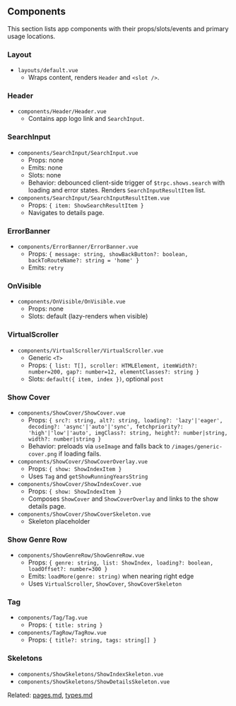 ## Components

This section lists app components with their props/slots/events and primary usage locations.

### Layout

- `layouts/default.vue`
  - Wraps content, renders `Header` and `<slot />`.

### Header

- `components/Header/Header.vue`
  - Contains app logo link and `SearchInput`.

### SearchInput

- `components/SearchInput/SearchInput.vue`
  - Props: none
  - Emits: none
  - Slots: none
  - Behavior: debounced client-side trigger of `$trpc.shows.search` with loading and error states. Renders `SearchInputResultItem` list.
- `components/SearchInput/SearchInputResultItem.vue`
  - Props: `{ item: ShowSearchResultItem }`
  - Navigates to details page.

### ErrorBanner

- `components/ErrorBanner/ErrorBanner.vue`
  - Props: `{ message: string, showBackButton?: boolean, backToRouteName?: string = 'home' }`
  - Emits: `retry`

### OnVisible

- `components/OnVisible/OnVisible.vue`
  - Props: none
  - Slots: default (lazy-renders when visible)

### VirtualScroller

- `components/VirtualScroller/VirtualScroller.vue`
  - Generic `<T>`
  - Props: `{ list: T[], scroller: HTMLElement, itemWidth?: number=200, gap?: number=12, elementClasses?: string }`
  - Slots: `default({ item, index })`, optional `post`

### Show Cover

- `components/ShowCover/ShowCover.vue`
  - Props: `{ src?: string, alt?: string, loading?: 'lazy'|'eager', decoding?: 'async'|'auto'|'sync', fetchpriority?: 'high'|'low'|'auto', imgClass?: string, height?: number|string, width?: number|string }`
  - Behavior: preloads via `useImage` and falls back to `/images/generic-cover.png` if loading fails.
- `components/ShowCover/ShowCoverOverlay.vue`
  - Props: `{ show: ShowIndexItem }`
  - Uses `Tag` and `getShowRunningYearsString`
- `components/ShowCover/ShowIndexCover.vue`
  - Props: `{ show: ShowIndexItem }`
  - Composes `ShowCover` and `ShowCoverOverlay` and links to the show details page.
- `components/ShowCover/ShowCoverSkeleton.vue`
  - Skeleton placeholder

### Show Genre Row

- `components/ShowGenreRow/ShowGenreRow.vue`
  - Props: `{ genre: string, list: ShowIndex, loading?: boolean, loadOffset?: number=300 }`
  - Emits: `loadMore(genre: string)` when nearing right edge
  - Uses `VirtualScroller`, `ShowCover`, `ShowCoverSkeleton`

### Tag

- `components/Tag/Tag.vue`
  - Props: `{ title: string }`
- `components/TagRow/TagRow.vue`
  - Props: `{ title?: string, tags: string[] }`

### Skeletons

- `components/ShowSkeletons/ShowIndexSkeleton.vue`
- `components/ShowSkeletons/ShowDetailsSkeleton.vue`

Related: [pages.md](../pages.md), [types.md](../types.md)
